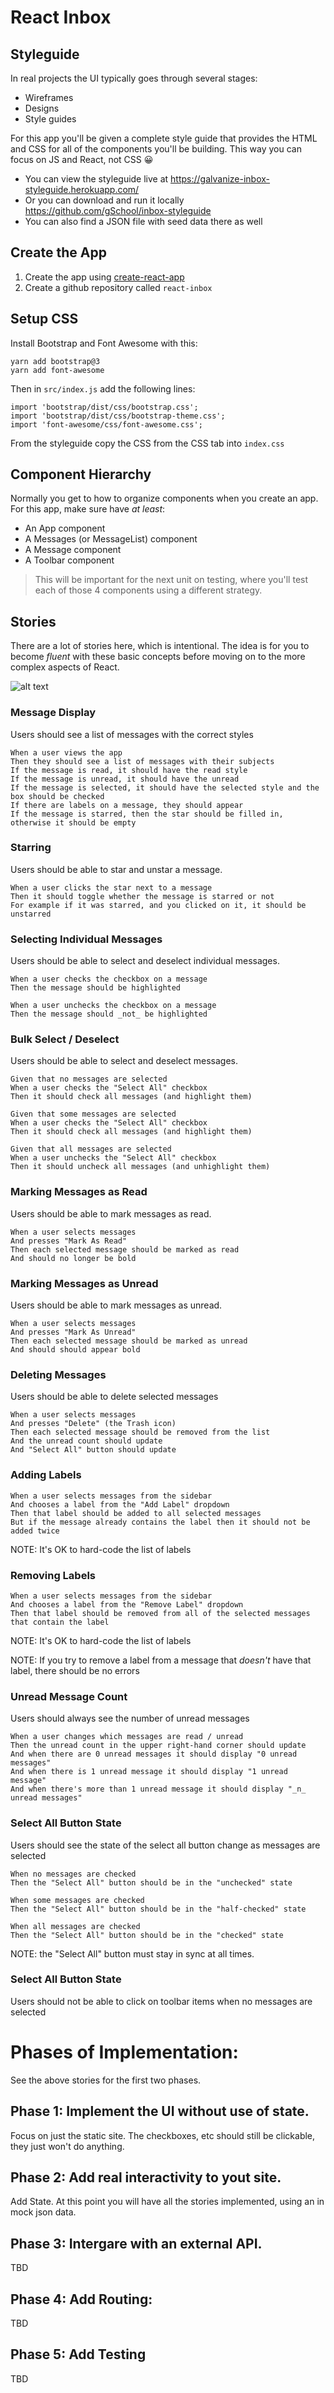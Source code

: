 # React Inbox

## Styleguide

In real projects the UI typically goes through several stages:

- Wireframes
- Designs
- Style guides

For this app you'll be given a complete style guide that provides the HTML and CSS for all of the components you'll be building.  This way you can focus on JS and React, not CSS 😀

- You can view the styleguide live at https://galvanize-inbox-styleguide.herokuapp.com/
- Or you can download and run it locally https://github.com/gSchool/inbox-styleguide
- You can also find a JSON file with seed data there as well

## Create the App

1. Create the app using [create-react-app](https://github.com/facebookincubator/create-react-app)
1. Create a github repository called `react-inbox`

## Setup CSS

Install Bootstrap and Font Awesome with this:

```
yarn add bootstrap@3
yarn add font-awesome
```

Then in `src/index.js` add the following lines:

```
import 'bootstrap/dist/css/bootstrap.css';
import 'bootstrap/dist/css/bootstrap-theme.css';
import 'font-awesome/css/font-awesome.css';
```

From the styleguide copy the CSS from the CSS tab into `index.css`

## Component Hierarchy

Normally you get to how to organize components when you create an app.  For this app, make sure have _at least_:

- An App component
- A Messages (or MessageList) component
- A Message component
- A Toolbar component

> This will be important for the next unit on testing, where you'll test each of those 4 components using a different strategy.


## Stories

There are a lot of stories here, which is intentional.  The idea is for you to become _fluent_ with these basic concepts before moving on to the more complex aspects of React.

![alt text](https://s3-us-west-2.amazonaws.com/learn.galvanize.com/learn-images/gSchool/react-curriculum/units/images/inbox/inbox.png "")


### Message Display

Users should see a list of messages with the correct styles

```
When a user views the app
Then they should see a list of messages with their subjects
If the message is read, it should have the read style
If the message is unread, it should have the unread
If the message is selected, it should have the selected style and the box should be checked
If there are labels on a message, they should appear
If the message is starred, then the star should be filled in, otherwise it should be empty
```

### Starring

Users should be able to star and unstar a message.

```
When a user clicks the star next to a message
Then it should toggle whether the message is starred or not
For example if it was starred, and you clicked on it, it should be unstarred
```

### Selecting Individual Messages

Users should be able to select and deselect individual messages.

```
When a user checks the checkbox on a message
Then the message should be highlighted

When a user unchecks the checkbox on a message
Then the message should _not_ be highlighted
```

### Bulk Select / Deselect

Users should be able to select and deselect messages.

```
Given that no messages are selected
When a user checks the "Select All" checkbox
Then it should check all messages (and highlight them)

Given that some messages are selected
When a user checks the "Select All" checkbox
Then it should check all messages (and highlight them)

Given that all messages are selected
When a user unchecks the "Select All" checkbox
Then it should uncheck all messages (and unhighlight them)
```

### Marking Messages as Read

Users should be able to mark messages as read.

```
When a user selects messages
And presses "Mark As Read"
Then each selected message should be marked as read
And should no longer be bold
```

### Marking Messages as Unread

Users should be able to mark messages as unread.

```
When a user selects messages
And presses "Mark As Unread"
Then each selected message should be marked as unread
And should should appear bold
```

### Deleting Messages

Users should be able to delete selected messages

```
When a user selects messages
And presses "Delete" (the Trash icon)
Then each selected message should be removed from the list
And the unread count should update
And "Select All" button should update
```

### Adding Labels

```
When a user selects messages from the sidebar
And chooses a label from the "Add Label" dropdown
Then that label should be added to all selected messages
But if the message already contains the label then it should not be added twice
```

NOTE: It's OK to hard-code the list of labels

### Removing Labels

```
When a user selects messages from the sidebar
And chooses a label from the "Remove Label" dropdown
Then that label should be removed from all of the selected messages that contain the label
```

NOTE: It's OK to hard-code the list of labels

NOTE: If you try to remove a label from a message that _doesn't_ have that label, there should be no errors

### Unread Message Count

Users should always see the number of unread messages

```
When a user changes which messages are read / unread
Then the unread count in the upper right-hand corner should update
And when there are 0 unread messages it should display "0 unread messages"
And when there is 1 unread message it should display "1 unread message"
And when there's more than 1 unread message it should display "_n_ unread messages"
```

### Select All Button State

Users should see the state of the select all button change as messages are selected

```
When no messages are checked
Then the "Select All" button should be in the "unchecked" state

When some messages are checked
Then the "Select All" button should be in the "half-checked" state

When all messages are checked
Then the "Select All" button should be in the "checked" state
```

NOTE: the "Select All" button must stay in sync at all times.

### Select All Button State

Users should not be able to click on toolbar items when no messages are selected

# Phases of Implementation:
See the  above stories for the first two phases. 

## Phase 1: Implement the UI without use of state.
Focus on just the static site. The checkboxes, etc should still be clickable, they just won't do anything. 

## Phase 2: Add real interactivity to yout site.
Add State. At this point you will have all the stories implemented, using an in mock json data.

## Phase 3: Intergare with an external API. 
TBD

## Phase 4: Add  Routing:
TBD

## Phase 5: Add Testing
TBD

